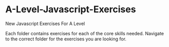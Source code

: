 # A-Level-Javascript-Exercises
New Javascript Exercises For A Level

Each folder contains exercises for each of the core skills needed. Navigate to the correct folder for the exercises you are looking for.
